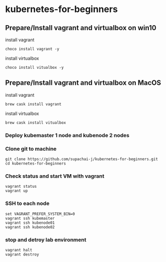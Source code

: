 # kubernetes-for-beginners

## Prepare/Install vagrant and virtualbox on win10

install vagrant
```
choco install vagrant -y 
```

install virtualbox
```
choco install vitualbox -y
```
## Prepare/Install vagrant and virtualbox on MacOS

install vagrant
```
brew cask install vagrant 
```

install virtualbox
```
brew cask install vitualbox
```

### Deploy kubemaster 1 node and kubenode 2 nodes

### Clone git to machine
```
git clone https://github.com/supachai-j/kubernetes-for-beginners.git
cd kubernetes-for-beginners
```

### Check status and start VM with vagrant
```
vagrant status
vagrant up
```

### SSH to each node

```
set VAGRANT_PREFER_SYSTEM_BIN=0
vagrant ssh kubemaster
vagrant ssh kubenode01
vagrant ssh kubenode02
```

### stop and detroy lab environment

```
vagrant halt
vagrant destroy
```
